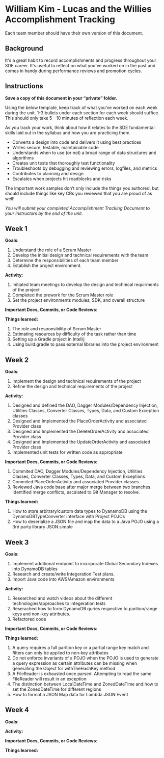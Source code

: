 # William Kim - Lucas and the Willies Accomplishment Tracking

Each team member should have their own version of this document.

## Background

It's a great habit to record accomplishments and progress throughout your SDE
career. It's useful to reflect on what you've worked on in the past and comes in
handy during performance reviews and promotion cycles.

## Instructions

**Save a copy of this document in your “private” folder.**

Using the below template, keep track of what you’ve worked on each week during
the unit. 1-3 bullets under each section for each week should suffice. This
should only take 5 - 10 minutes of reflection each week.

As you track your work, think about how it relates to the SDE fundamental skills
laid out in the syllabus and how you are practicing them.

* Converts a design into code and delivers it using best practices
* Writes secure, testable, maintainable code
* Understands when to use (or not) a broad range of data structures and
  algorithms
* Creates unit tests that thoroughly test functionality
* Troubleshoots by debugging and reviewing errors, logfiles, and metrics
* Contributes to planning and design
* Escalates when projects hit roadblocks and risks

The important work samples don’t only include the things you authored, but
should include things like key CRs you reviewed that you are proud of as well!

_You will submit your completed Accomplishment Tracking Document to your
instructors by the end of the unit._

## Week 1

**Goals:**

1. Understand the role of a Scrum Master
2. Develop the initial design and technical requirements with the team
3. Determine the responsibilities of each team member
4. Establish the project environment.

**Activity:**

1. Initiated team meetings to develop the design and technical requirments of the project
2. Completed the prework for the Scrum Master role
3. Set the project environments modules, SDK, and overall structure

**Important Docs, Commits, or Code Reviews**:

**Things learned:**

1. The role and responsibility of Scrum Master
2. Estimating resources by difficulty of the task rather than time
3. Setting up a Gradle project in Intellij
4. Using build.gradle to pass external libraries into the project environment

## Week 2

**Goals:**

1. Implement the design and technical requirements of the project
2. Refine the design and technical requirements of the project

**Activity:**

1. Designed and defined the DAO, Dagger Modules/Dependency Injection, Utilities Classes, Converter Classes, Types, Data, and 
    Custom Exception classes 
2. Designed and Implemented the PlaceOrderActivity and associated Provider class
3. Designed and Implemented the DeleteOrderActivity and associated Provider class
4. Designed and Implemented the UpdateOrderActivity and associated Provider class
4. Implemented unit tests for written code as appropriate

**Important Docs, Commits, or Code Reviews**:

1. Commited DAO, Dagger Modules/Dependency Injection, Utilities Classes, Converter Classes, Types, Data, and Custom Exceptions
2. Commited PlaceOrderActivity and associated Provider classes
3. Reviewed Java code base after major merge between two branches. Identified merge conflicts, escalated to Git Manager to resolve.

**Things learned:**

1. How to store arbitrary/custom data types to DyanamoDB using the DynamoDBTypeConverter interface with Project POJOs
2. How to deserialize a JSON file and map the data to a Java POJO using a 3rd party library JSON.simple

## Week 3

**Goals:**

1. Implement additional endpoint to incorporate Global Secondary Indexes into DynamoDB tables
2. Research and create/write Integeration Test plans. 
3. Import Java code into AWS/Amazon environments

**Activity:**

1. Researched and watch videos about the different technologies/approaches to integeration tests
2. Reserached how to form DynamoDB quries respective to parition/range keys and non-key attributes.
3. Refactored code 

**Important Docs, Commits, or Code Reviews**:

**Things learned:**

1. A query requires a full parition key or a partial range key match and filters can only be applied to non-key attributes
3. Do not enforce invariants of a POJO when the POJO is used to generate a query expression as certain attributes can be missing 
when generating the Object for withTheHashKey method
4. A FileReader is exhausted once parsed. Attempting to read the same FileReader will result in an exception
5. The distinction between LocalDateTime and ZonedDateTime and how to set the ZonedDateTime for different regions
6. How to format a JSON Map data for Lambda JSON Event

## Week 4

**Goals:**

**Activity:**

**Important Docs, Commits, or Code Reviews**:

**Things learned:**
